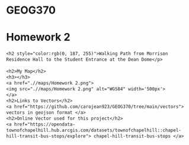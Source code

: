 # GEOG370
<!DOCTYPE html>
<html lang="en">
<head>
    <meta charset="UTF-8">
    <meta name="viewport" content="width=device-width, initial-scale=1.0">
    <title>Projections</title>
</head>
<body>
    <h1>Homework 2</h1>
    
    <h2 style="color:rgb(0, 187, 255)">Walking Path from Morrison Residence Hall to the Student Entrance at the Dean Dome</p>
    
    <h2>My Map</h2>
    <h3></h3>
    <a href=".//maps/Homework 2.png">
    <img src=".//maps/Homework 2.png" alt="WGS84" width='500px'>
    </a>
    <h2>Links to Vectors</h2>
    <a href="https://github.com/carojean923/GEOG370/tree/main/vectors"> vectors in geojson format </a>
    <h2>Online Vector used for this project</h2>
    <a href="https://opendata-townofchapelhill.hub.arcgis.com/datasets/townofchapelhill::chapel-hill-transit-bus-stops/explore"> chapel-hill-transit-bus-stops </a>
</body>
</html>
